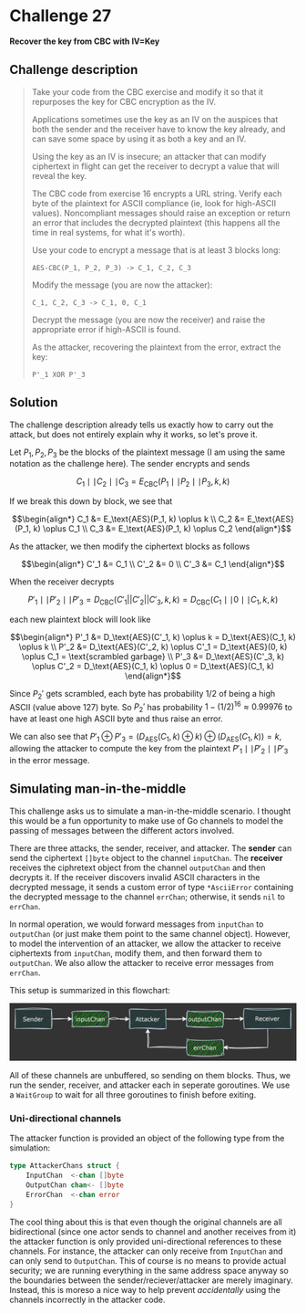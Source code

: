 # Challenge 27

**Recover the key from CBC with IV=Key**

## Challenge description

> Take your code from the CBC exercise and modify it so that it repurposes the key for CBC encryption as the IV.
> 
> Applications sometimes use the key as an IV on the auspices that both the sender and the receiver have to know the key already, and can save some space by using it as both a key and an IV.
> 
> Using the key as an IV is insecure; an attacker that can modify ciphertext in flight can get the receiver to decrypt a value that will reveal the key.
> 
> The CBC code from exercise 16 encrypts a URL string. Verify each byte of the plaintext for ASCII compliance (ie, look for high-ASCII values). Noncompliant messages should raise an exception or return an error that includes the decrypted plaintext (this happens all the time in real systems, for what it's worth).
> 
> Use your code to encrypt a message that is at least 3 blocks long:
> 
> ```
> AES-CBC(P_1, P_2, P_3) -> C_1, C_2, C_3
> ```
>
> Modify the message (you are now the attacker):
> 
> ```
> C_1, C_2, C_3 -> C_1, 0, C_1
> ```
>
> Decrypt the message (you are now the receiver) and raise the appropriate error if high-ASCII is found.
> 
> As the attacker, recovering the plaintext from the error, extract the key:
> 
> ```
> P'_1 XOR P'_3
> ```
>

## Solution

The challenge description already tells us exactly how to carry out the attack, but does not entirely explain why it works, so let's prove it.

Let $P_1, P_2, P_3$ be the blocks of the plaintext message (I am using the same notation as the challenge here). The sender encrypts and sends

```math
C_1 \mid\mid C_2 \mid\mid C_3 = E_\text{CBC}(P_1 \mid\mid P_2 \mid\mid P_3, k, k)
```

If we break this down by block, we see that

```math
\begin{align*}
C_1 &= E_\text{AES}(P_1, k) \oplus k \\
C_2 &= E_\text{AES}(P_1, k) \oplus C_1 \\
C_3 &= E_\text{AES}(P_1, k) \oplus C_2
\end{align*}
```

As the attacker, we then modify the ciphertext blocks as follows

```math
\begin{align*}
C'_1 &= C_1 \\
C'_2 &= 0 \\
C'_3 &= C_1
\end{align*}
```

When the receiver decrypts

```math
P'_1 \mid\mid P'_2 \mid\mid P'_3 = D_\text{CBC}(C'_1 || C'_2 || C'_3, k, k) = D_\text{CBC}(C_1 \mid\mid 0 \mid\mid C_1, k, k)
```

each new plaintext block will look like

```math
\begin{align*}
P'_1 &= D_\text{AES}(C'_1, k) \oplus k = D_\text{AES}(C_1, k) \oplus k \\
P'_2 &= D_\text{AES}(C'_2, k) \oplus C'_1 = D_\text{AES}(0, k) \oplus C_1 = \text{scrambled garbage} \\
P'_3 &= D_\text{AES}(C'_3, k) \oplus C'_2 = D_\text{AES}(C_1, k) \oplus 0 = D_\text{AES}(C_1, k)
\end{align*}
```

Since $P_2'$ gets scrambled, each byte has probability $1/2$ of being a high ASCII (value above 127) byte. So $P_2'$ has probability $1 - (1/2)^{16} \approx 0.99976$ to have at least one high ASCII byte and thus raise an error.

We can also see that $`P'_1 \oplus P'_3 = (D_\text{AES}(C_1, k) \oplus k) \oplus (D_\text{AES}(C_1, k)) = k`$, allowing the attacker to compute the key from the plaintext $`P'_1 \mid\mid P'_2 \mid\mid P'_3`$ in the error message.

## Simulating man-in-the-middle

This challenge asks us to simulate a man-in-the-middle scenario. I thought this would be a fun opportunity to make use of Go channels to model the passing of messages between the different actors involved.

There are three attacks, the sender, receiver, and attacker. The **sender** can send the ciphertext `[]byte` object to the channel `inputChan`. The **receiver** receives the ciphretext object from the channel `outputChan` and then decrypts it. If the receiver discovers invalid ASCII characters in the decrypted message, it sends a custom error of type `*AsciiError` containing the decrypted message to the channel `errChan`; otherwise, it sends `nil` to `errChan`.

In normal operation, we would forward messages from `inputChan` to `outputChan` (or just make them point to the same channel object). However, to model the intervention of an attacker, we allow the attacker to receive ciphertexts from `inputChan`, modify them, and then forward them to `outputChan`. We also allow the attacker to receive error messages from `errChan`.

This setup is summarized in this flowchart:

![](ch27.png)

All of these channels are unbuffered, so sending on them blocks. Thus, we run the sender, receiver, and attacker each in seperate goroutines. We use a `WaitGroup` to wait for all three goroutines to finish before exiting.

### Uni-directional channels

The attacker function is provided an object of the following type from the simulation:

```go
type AttackerChans struct {
	InputChan  <-chan []byte
	OutputChan chan<- []byte
	ErrorChan  <-chan error
}
```

The cool thing about this is that even though the original channels are all bidirectional (since one actor sends to channel and another receives from it) the attacker function is only provided uni-directional references to these channels. For instance, the attacker can only receive from `InputChan` and can only send to `OutputChan`. This of course is no means to provide actual security; we are running everything in the same address space anyway so the boundaries between the sender/reciever/attacker are merely imaginary. Instead, this is moreso a nice way to help prevent _accidentally_ using the channels incorrectly in the attacker code.
